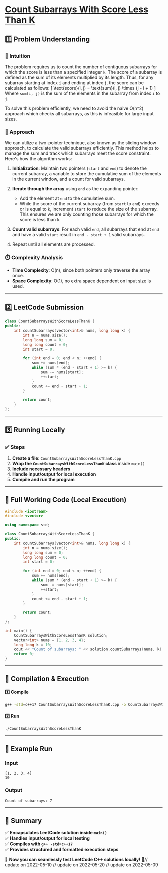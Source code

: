 # **[Count Subarrays With Score Less Than K](https://leetcode.com/problems/count-subarrays-with-score-less-than-k/description/)**  

## **1️⃣ Problem Understanding**  
### **📌 Intuition**  
The problem requires us to count the number of contiguous subarrays for which the score is less than a specified integer `k`. The score of a subarray is defined as the sum of its elements multiplied by its length. Thus, for any subarray starting at index `i` and ending at index `j`, the score can be calculated as follows:
\[ \text{score}(i, j) = \text{sum}(i, j) \times (j - i + 1) \]
Where `sum(i, j)` is the sum of the elements in the subarray from index `i` to `j`.

To solve this problem efficiently, we need to avoid the naive O(n^2) approach which checks all subarrays, as this is infeasible for large input sizes.

### **🚀 Approach**  
We can utilize a two-pointer technique, also known as the sliding window approach, to calculate the valid subarrays efficiently. This method helps to manage the sum and track which subarrays meet the score constraint. Here's how the algorithm works:

1. **Initialization**: Maintain two pointers (`start` and `end`) to denote the current subarray, a variable to store the cumulative sum of the elements in the current window, and a count for valid subarrays.

2. **Iterate through the array** using `end` as the expanding pointer:
   - Add the element at `end` to the cumulative sum.
   - While the score of the current subarray (from `start` to `end`) exceeds or is equal to `k`, increment `start` to reduce the size of the subarray. This ensures we are only counting those subarrays for which the score is less than `k`.

3. **Count valid subarrays**: For each valid `end`, all subarrays that end at `end` and have a valid `start` result in `end - start + 1` valid subarrays.

4. Repeat until all elements are processed.

### **⏱️ Complexity Analysis**  
- **Time Complexity**: O(n), since both pointers only traverse the array once.
- **Space Complexity**: O(1), no extra space dependent on input size is used.

---  

## **2️⃣ LeetCode Submission**  
```cpp
class CountSubarraysWithScoreLessThanK {
public:
    int countSubarrays(vector<int>& nums, long long k) {
        int n = nums.size();
        long long sum = 0;
        long long count = 0;
        int start = 0;

        for (int end = 0; end < n; ++end) {
            sum += nums[end];
            while (sum * (end - start + 1) >= k) {
                sum -= nums[start];
                ++start;
            }
            count += end - start + 1;
        }

        return count;
    }
};
```  

---  

## **3️⃣ Running Locally**  
### **✅ Steps**  
1. **Create a file**: `CountSubarraysWithScoreLessThanK.cpp`  
2. **Wrap the `CountSubarraysWithScoreLessThanK` class** inside `main()`  
3. **Include necessary headers**  
4. **Handle input/output for local execution**  
5. **Compile and run the program**  

---  

## **📝 Full Working Code (Local Execution)**  
```cpp
#include <iostream>
#include <vector>

using namespace std;

class CountSubarraysWithScoreLessThanK {
public:
    int countSubarrays(vector<int>& nums, long long k) {
        int n = nums.size();
        long long sum = 0;
        long long count = 0;
        int start = 0;

        for (int end = 0; end < n; ++end) {
            sum += nums[end];
            while (sum * (end - start + 1) >= k) {
                sum -= nums[start];
                ++start;
            }
            count += end - start + 1;
        }

        return count;
    }
};

int main() {
    CountSubarraysWithScoreLessThanK solution;
    vector<int> nums = {1, 2, 3, 4};
    long long k = 10;
    cout << "Count of subarrays: " << solution.countSubarrays(nums, k) << endl;
    return 0;
}
```  

---  

## **🔧 Compilation & Execution**  
#### **1️⃣ Compile**  
```bash
g++ -std=c++17 CountSubarraysWithScoreLessThanK.cpp -o CountSubarraysWithScoreLessThanK
```  

#### **2️⃣ Run**  
```bash
./CountSubarraysWithScoreLessThanK
```  

---  

## **🎯 Example Run**  
### **Input**  
```
[1, 2, 3, 4]
10
```  
### **Output**  
```
Count of subarrays: 7
```  

---  

## **📌 Summary**  
✅ **Encapsulates LeetCode solution inside `main()`**  
✅ **Handles input/output for local testing**  
✅ **Compiles with `g++ -std=c++17`**  
✅ **Provides structured and formatted execution steps**  

🚀 **Now you can seamlessly test LeetCode C++ solutions locally!** 🚀// update on 2022-05-10
// update on 2022-05-20
// update on 2022-05-09
